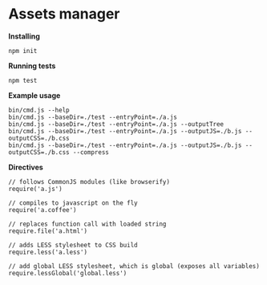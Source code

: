 Assets manager
========

**Installing**

    npm init

**Running tests**

    npm test

**Example usage**

    bin/cmd.js --help
    bin/cmd.js --baseDir=./test --entryPoint=./a.js
    bin/cmd.js --baseDir=./test --entryPoint=./a.js --outputTree
    bin/cmd.js --baseDir=./test --entryPoint=./a.js --outputJS=./b.js --outputCSS=./b.css
    bin/cmd.js --baseDir=./test --entryPoint=./a.js --outputJS=./b.js --outputCSS=./b.css --compress

**Directives**

    // follows CommonJS modules (like browserify)
    require('a.js')

    // compiles to javascript on the fly
    require('a.coffee')

    // replaces function call with loaded string
    require.file('a.html')

    // adds LESS stylesheet to CSS build
    require.less('a.less') 

    // add global LESS stylesheet, which is global (exposes all variables)
    require.lessGlobal('global.less') 
